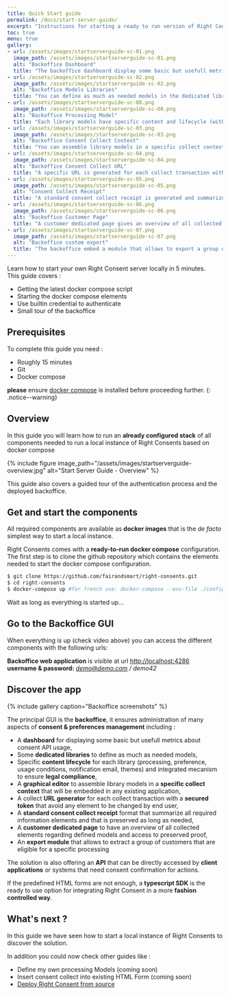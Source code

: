 ```yaml
---
title: Quick Start guide
permalink: /docs/start-server-guide/
excerpt: "Instructions for starting a ready to run version of Right Consents in 5 minutes."
toc: true
menu: true
gallery:
- url: /assets/images/startserverguide-sc-01.png
  image_path: /assets/images/startserverguide-sc-01.png
  alt: "Backoffice Dashboard"
  title: "The backoffice dashboard display some basic but usefull metrics about consent API usage"
- url: /assets/images/startserverguide-sc-02.png
  image_path: /assets/images/startserverguide-sc-02.png
  alt: "Backoffice Models Libraries"
  title: "You can define as much as needed models in the dedicated libraries like processing one."
- url: /assets/images/startserverguide-sc-08.png
  image_path: /assets/images/startserverguide-sc-08.png
  alt: "Backoffice Processing Model"
  title: "Each library models have specific content and lifecycle (with conservation) for common collect processes (processing, preference, usage conditions) and proven existence"
- url: /assets/images/startserverguide-sc-03.png
  image_path: /assets/images/startserverguide-sc-03.png
  alt: "Backoffice Consent Collect Context"
  title: "You can assemble library models in a specific collect context that will be embeddable in any application"
- url: /assets/images/startserverguide-sc-04.png
  image_path: /assets/images/startserverguide-sc-04.png
  alt: "Backoffice Consent Collect URL"
  title: "A specific URL is generated for each collect transaction with a secure token avoiding any element to be changed by end user"
- url: /assets/images/startserverguide-sc-05.png
  image_path: /assets/images/startserverguide-sc-05.png
  alt: "Consent Collect Receipt"
  title: "A standard consent collect receipt is generated and summarize all required information elements."
- url: /assets/images/startserverguide-sc-06.png
  image_path: /assets/images/startserverguide-sc-06.png
  alt: "Backoffice Customer Page"
  title: "A customer dedicated page gives an overview of all collected elements regarding defined models and access to proof"
- url: /assets/images/startserverguide-sc-07.png
  image_path: /assets/images/startserverguide-sc-07.png
  alt: "Backoffice custom export"
  title: "The backoffice embed a module that allows to export a group of customers that are eligible for a specific processing"
---
```


Learn how to start your own Right Consent server locally in 5 minutes.  
This guide covers :

- Getting the latest docker compose script
- Starting the docker compose elements
- Use builtin credential to authenticate
- Small tour of the backoffice

## Prerequisites

To complete this guide you need :

- Roughly 15 minutes
- Git
- Docker compose

<i class="fa fa-exclamation-triangle"></i> <b>please</b> ensure [docker compose](https://docs.docker.com/compose/install/) is installed before proceeding further.
{: .notice--warning}

## Overview

In this guide you will learn how to run an **already configured stack** of all components needed to run a local instance of Right Consents based on docker compose

{% include figure image_path="/assets/images/startserverguide-overview.jpg" alt="Start Server Guide - Overview" %}

This guide also covers a guided tour of the authentication process and the deployed backoffice.

## Get and start the components

All required components are available as **docker images** that is the *de facto* simplest way to start a local instance.  

Right Consents comes with a **ready-to-run docker compose** configuration.  
The first step is to clone the github repository which contains the elements needed to start the docker compose configuration.  

```bash
$ git clone https://github.com/fairandsmart/right-consents.git
$ cd right-consents
$ docker-compose up #for french use: docker-compose --env-file ./config/fr.env up
```

Wait as long as everything is started up...

## Go to the Backoffice GUI

When everything is up (check video above) you can access the different components with the following urls:

**Backoffice web application** is visible at url [http://localhost:4286](http://localhost:4286)  
**username & password:** *demo@demo.com / demo42*

## Discover the app

{% include gallery caption="Backoffice screenshots" %}

The principal GUI is the **backoffice**, it ensures administration of many aspects of **consent & preferences management** including :

- A **dashboard** for displaying some basic but usefull metrics about consent API usage,
- Some **dedicated libraries** to define as much as needed models, 
- Specific **content lifecycle** for each library (processing, preference, usage conditions, notification email, themes) and integrated mecanism to ensure **legal compliance**,
- A **graphical editor** to assemble library models in a **specific collect context** that will be embedded in any existing application,
- A collect **URL generator** for each collect transaction with a **secured token** that avoid any element to be changed by end user,
- A **standard consent collect receipt** format that summarize all required information elements and that is preserved as long as needed,
- A **customer dedicated page** to have an overview of all collected elements regarding defined models and access to preserved proof,
- An **export module** that allows to extract a group of customers that are eligible for a specific processing

The solution is also offering an **API** that can be directly accessed by **client applications** or systems that need consent confirmation for actions.

If the predefined HTML forms are not enough, a **typescript SDK** is the ready to use option for integrating Right Consent in a more **fashion controlled way**.     

## What's next ?

In this guide we have seen how to start a local instance of Right Consents to discover the solution. 

In addition you could now check other guides like :

- Define my own processing Models (coming soon)
- Insert consent collect into existing HTML Form (coming soon)
- [Deploy Right Consent from source](/docs/full-install-guide/)
